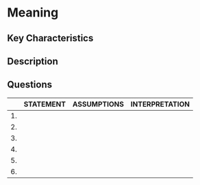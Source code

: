 # Meaning

## Key Characteristics

## Description

## Questions

| | STATEMENT  	| ASSUMPTIONS  	| INTERPRETATION |
|---	|---	|---	|---	|
| 1. |   	|   	|   	|
| 2. |   	|   	|   	|
| 3. |   	|   	|   	|
| 4. |   	|   	|   	|
| 5. |   	|   	|   	|
| 6. |   	|   	|   	|
